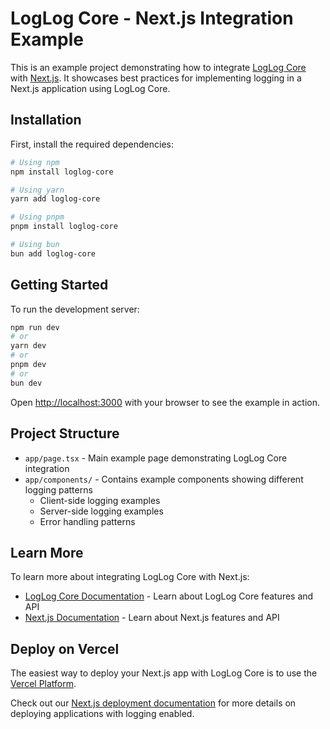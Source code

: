 # LogLog Core - Next.js Integration Example

This is an example project demonstrating how to integrate [LogLog Core](https://www.npmjs.com/package/loglog-core) with [Next.js](https://nextjs.org). It showcases best practices for implementing logging in a Next.js application using LogLog Core.

## Installation

First, install the required dependencies:

```bash
# Using npm
npm install loglog-core

# Using yarn
yarn add loglog-core

# Using pnpm
pnpm install loglog-core

# Using bun
bun add loglog-core
```

## Getting Started

To run the development server:

```bash
npm run dev
# or
yarn dev
# or
pnpm dev
# or
bun dev
```

Open [http://localhost:3000](http://localhost:3000) with your browser to see the example in action.

## Project Structure

- `app/page.tsx` - Main example page demonstrating LogLog Core integration
- `app/components/` - Contains example components showing different logging patterns
  - Client-side logging examples
  - Server-side logging examples
  - Error handling patterns

## Learn More

To learn more about integrating LogLog Core with Next.js:

- [LogLog Core Documentation](https://www.npmjs.com/package/loglog-core) - Learn about LogLog Core features and API
- [Next.js Documentation](https://nextjs.org/docs) - Learn about Next.js features and API

## Deploy on Vercel

The easiest way to deploy your Next.js app with LogLog Core is to use the [Vercel Platform](https://vercel.com/new?utm_medium=default-template&filter=next.js&utm_source=create-next-app&utm_campaign=create-next-app-readme).

Check out our [Next.js deployment documentation](https://nextjs.org/docs/app/building-your-application/deploying) for more details on deploying applications with logging enabled.
